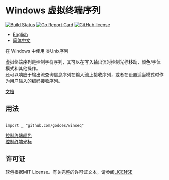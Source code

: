 # Windows 虚拟终端序列

[![Build Status](https://travis-ci.org/godoes/winseq.svg?branch=master)](https://travis-ci.org/godoes/winseq)
[![Go Report Card](https://goreportcard.com/badge/github.com/godoes/winseq)](https://goreportcard.com/report/github.com/godoes/winseq)
[![GitHub license](https://img.shields.io/github/license/godoes/winseq.svg)](https://github.com/godoes/winseq/blob/master/LICENSE)

- [English](https://github.com/godoes/winseq/blob/master/README.md)
- [简体中文](https://github.com/godoes/winseq/blob/master/README_cn.md)

在 Windows 中使用 类Unix序列

虚拟终端序列是控制字符序列，其可以在写入输出流时控制光标移动，颜色/字体模式和其他操作。  
还可以响应于输出流查询信息序列在输入流上接收序列，或者在设置适当模式时作为用户输入的编码接收序列。  

[文档](https://docs.microsoft.com/en-us/windows/console/console-virtual-terminal-sequences)

## 用法

``` golang

import _ "github.com/godoes/winseq"

```

[控制终端颜色](https://github.com/wzshiming/ctc)  
[控制终端光标](https://github.com/wzshiming/cursor)  

## 许可证

软包根据MIT License。有关完整的许可证文本，请参阅[LICENSE](https://github.com/godoes/winseq/blob/master/LICENSE)

